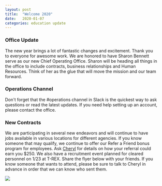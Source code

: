 ```yaml
---
layout: post
title:  "Welcome 2020"
date:   2020-01-07
categories: education update
---
```


### Office Update
The new year brings a lot of fantastic changes and excitement. Thank you to everyone for awesome work. We are honored to have Sharon Bennett serve as our new Chief Operating Office. Sharon will be heading all things in the office to include contracts, business relationships and Human Resources. Think of her as the glue that will move the mission and our team forward.

### Operations Channel
Don't forget that the #operations channel in Slack is the quickest way to ask questions or read the latest updates. If you need help setting up an account, please contact the office.

### New Contracts
We are participating in several new endeavors and will continue to have jobs available in various locations for different agencies. If you know someone that may qualify, we continue to offer our Refer a Friend bonus program for employees. Ask <a href="mailto:cheryl.hughey@geodatait.com">Cheryl</a> for details on how your referral could earn you $250. We also have a recruitment event planned for cleared personnel on 1/23 at T-REX. Share the flyer below with your friends. If you know someone that wants to attend, please be sure to talk to Cheryl in advance in order that we can know who sent them.

<img src="https://github.com/geodata-it/newsletter/blob/master/assets/img/invite.jpg?raw=true">


